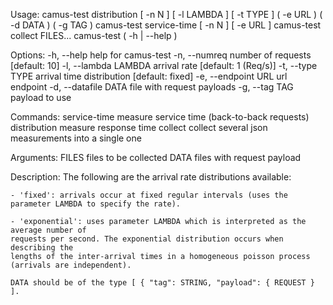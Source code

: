 Usage:
    camus-test distribution [ -n N ] [ -l LAMBDA ] [ -t TYPE ] ( -e URL ) ( -d DATA ) ( -g TAG )
    camus-test service-time [ -n N ] [ -e URL ]
    camus-test collect FILES...
    camus-test ( -h | --help )

Options:
    -h, --help              help for camus-test
    -n, --numreq            number of requests             [default: 10]
    -l, --lambda LAMBDA     arrival rate                   [default: 1 (Req/s)]
    -t, --type TYPE         arrival time distribution      [default: fixed]
    -e, --endpoint URL      url endpoint
    -d, --datafile DATA     file with request payloads
    -g, --tag TAG           payload to use

Commands:
    service-time            measure service time (back-to-back requests)
    distribution            measure response time
    collect                 collect several json measurements into a single one

Arguments:
    FILES                   files to be collected
    DATA                    files with request payload

Description:
    The following are the arrival rate distributions available:

    - 'fixed': arrivals occur at fixed regular intervals (uses the parameter LAMBDA to specify the rate).

    - 'exponential': uses parameter LAMBDA which is interpreted as the average number of
    requests per second. The exponential distribution occurs when describing the
    lengths of the inter-arrival times in a homogeneous poisson process
    (arrivals are independent).

    DATA should be of the type [ { "tag": STRING, "payload": { REQUEST } ].
